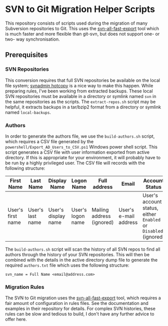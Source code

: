 # SVN to Git Migration Helper Scripts

This repository consists of scripts used during the migration of many
Subversion repositories to Git. This uses the
[svn-all-fast-export](https://github.com/svn-all-fast-export/svn2git) tool
which is much faster and more flexible than git-svn, but does not support one-
or two- way synchronisation.

## Prerequisites

### SVN Repositories
This conversion requires that full SVN repositories be available on the local
file system;
[svnadmin hotcopy](http://svnbook.red-bean.com/en/1.7/svn.ref.svnadmin.c.hotcopy.html)
is a nice way to make this happen. While preparing rules, I've been working
from extracted backups. These local SVN repositories must be available in a
directory or symlink named `svn` in the same repositories as the scripts. The
`extract-repos.sh` script may be helpful, it extracts backups in a tar/bzip2
format from a directory or symlink named `local-backups`.

### Authors
In order to generate the authors file, we use the `build-authors.sh` script,
which requires a CSV file generated by the
`powershell/Export_AD_Users_to_CSV.ps1` Windows power shell script. This script
generates a CSV file with user information exported from active directory. If
this is appropriate for your environment, it will probably have to be run by a
highly privileged user. The CSV file will records with the following structure:

| First Name | Last Name | Display Name | Logon Name | Full address | Email | Account Status |
| ---------- | --------- | ------------ | ---------- | ------------ | ----- | -------------- |
| User's first name | User's last name | User's display name | User's logon name | Mailing address (ignored) | User's e-mail address | User's account status, either `Enabled` or `Disabled` (ignored) |

The `build-authors.sh` script will scan the history of all SVN repos to find
all authors through the history of your SVN repositories. This will then be
combined with the details in the active directory dump file to generate the
required `authors.txt` file which uses the following structure:

```
svn_name = Full Name <email@address.com>
```

### Migration Rules
The SVN to Git migration uses the
[svn-all-fast-export](https://github.com/svn-all-fast-export/svn2git) tool,
which requires a fair amount of configuration in rules files. See the
documentation and examples in their repository for details. For complex SVN
histories, these rules can be slow and tedious to build, I don't have any
further advice to offer here.
